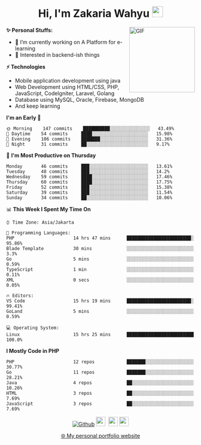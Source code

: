 <h1 align="center">Hi, I'm Zakaria Wahyu <img src="https://github.com/TheDudeThatCode/TheDudeThatCode/blob/master/Assets/Hi.gif" width="29px"></h1>

<img align="right" alt="GIF" height="175px" src="https://www.nayakapratama.co.id/wp-content/uploads/2019/07/Website-Maintenance.gif" />

**✨ Personal Stuffs:**
- 🔭 I’m currently working on A Platform for e-learning 
- 🌱 Interested in backend-ish things

**⚡ Technologies**
- Mobile application development using java
- Web Development using HTML/CSS, PHP, JavaScript, CodeIgniter, Laravel, Golang
- Database using MySQL, Oracle, Firebase, MongoDB
- And keep learning

<!--START_SECTION:waka-->
**I'm an Early 🐤** 

```text
🌞 Morning    147 commits    ██████████░░░░░░░░░░░░░░░   43.49% 
🌆 Daytime    54 commits     ████░░░░░░░░░░░░░░░░░░░░░   15.98% 
🌃 Evening    106 commits    ███████░░░░░░░░░░░░░░░░░░   31.36% 
🌙 Night      31 commits     ██░░░░░░░░░░░░░░░░░░░░░░░   9.17%

```
📅 **I'm Most Productive on Thursday** 

```text
Monday       46 commits     ███░░░░░░░░░░░░░░░░░░░░░░   13.61% 
Tuesday      48 commits     ███░░░░░░░░░░░░░░░░░░░░░░   14.2% 
Wednesday    59 commits     ████░░░░░░░░░░░░░░░░░░░░░   17.46% 
Thursday     60 commits     ████░░░░░░░░░░░░░░░░░░░░░   17.75% 
Friday       52 commits     ███░░░░░░░░░░░░░░░░░░░░░░   15.38% 
Saturday     39 commits     ███░░░░░░░░░░░░░░░░░░░░░░   11.54% 
Sunday       34 commits     ██░░░░░░░░░░░░░░░░░░░░░░░   10.06%

```


📊 **This Week I Spent My Time On** 

```text
⌚︎ Time Zone: Asia/Jakarta

💬 Programming Languages: 
PHP                      14 hrs 47 mins      ████████████████████████░   95.86% 
Blade Template           30 mins             ░░░░░░░░░░░░░░░░░░░░░░░░░   3.3% 
Go                       5 mins              ░░░░░░░░░░░░░░░░░░░░░░░░░   0.59% 
TypeScript               1 min               ░░░░░░░░░░░░░░░░░░░░░░░░░   0.11% 
XML                      0 secs              ░░░░░░░░░░░░░░░░░░░░░░░░░   0.05%

🔥 Editors: 
VS Code                  15 hrs 19 mins      ████████████████████████░   99.41% 
GoLand                   5 mins              ░░░░░░░░░░░░░░░░░░░░░░░░░   0.59%

💻 Operating System: 
Linux                    15 hrs 25 mins      █████████████████████████   100.0%

```

**I Mostly Code in PHP** 

```text
PHP                      12 repos            ███████░░░░░░░░░░░░░░░░░░   30.77% 
Go                       11 repos            ███████░░░░░░░░░░░░░░░░░░   28.21% 
Java                     4 repos             ██░░░░░░░░░░░░░░░░░░░░░░░   10.26% 
HTML                     3 repos             ██░░░░░░░░░░░░░░░░░░░░░░░   7.69% 
JavaScript               3 repos             ██░░░░░░░░░░░░░░░░░░░░░░░   7.69%

```



<!--END_SECTION:waka-->

<p align="center">
<a href="https://github.com/zakariawahyu" target="_blank"><img alt="Github" src="https://img.shields.io/badge/GitHub-%2312100E.svg?&style=for-the-badge&logo=Github&logoColor=white" /></a>
<a href="https://www.twitter.com/_zakariawahyu"><img src="https://img.shields.io/badge/twitter-%231DA1F2.svg?&style=for-the-badge&logo=twitter&logoColor=white" height=25></a> 
<a href="https://www.linkedin.com/in/zakariawahyu"><img src="https://img.shields.io/badge/linkedin-%230077B5.svg?&style=for-the-badge&logo=linkedin&logoColor=white" height=25></a> 
<a href="https://www.instagram.com/_zakariawahyu"><img src="https://img.shields.io/badge/instagram-%23E4405F.svg?&style=for-the-badge&logo=instagram&logoColor=white" height=25></a></p>
<p align="center"><a href="https://www.zakariawahyu.com" target="_blank">🌐 My personal portfolio website</a></p>
